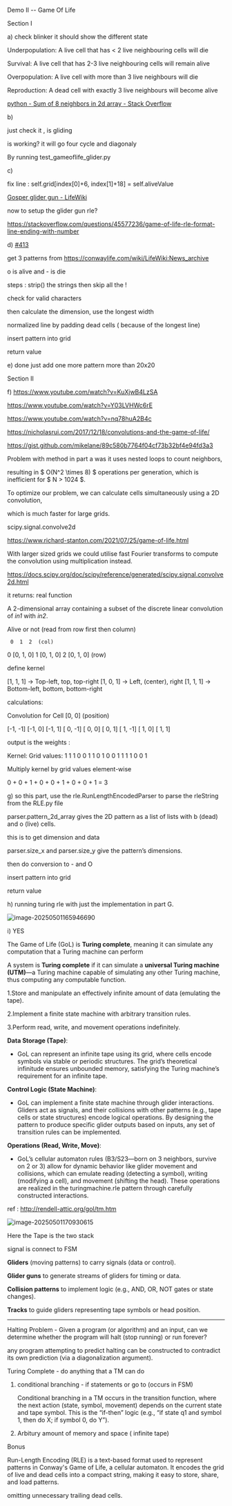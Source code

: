 Demo II -- Game Of Life

Section I

a) check blinker it should show the different state



Underpopulation: A live cell that has < 2 live neighbouring cells will die

Survival: A live cell that has 2-3 live neighbouring cells will remain alive

Overpopulation: A live cell with more than 3 live neighbours will die

Reproduction: A dead cell with exactly 3 live neighbours will become alive

[python - Sum of 8 neighbors in 2d array - Stack Overflow](https://stackoverflow.com/questions/36964875/sum-of-8-neighbors-in-2d-array) 



b) 

just check it , is gliding  

is working? it will go four cycle and diagonaly 

By running test_gameoflife_glider.py



c) 

fix line : self.grid[index[0]+6, index[1]+18] = self.aliveValue

[Gosper glider gun - LifeWiki](https://conwaylife.com/wiki/Gosper_glider_gun)

now to setup the glider gun rle?

https://stackoverflow.com/questions/45577236/game-of-life-rle-format-line-ending-with-number



d) [#413](https://edstem.org/au/courses/22228/discussion/2609614)

get 3 patterns from https://conwaylife.com/wiki/LifeWiki:News_archive

o is alive and - is die 

steps : strip() the strings then skip all the ! 

check for valid characters 

then calculate the dimension, use the longest width 

normalized line by padding dead cells ( because of the longest line)

insert pattern into grid

return value

e) done just add one more pattern more than 20x20



Section II

f) https://www.youtube.com/watch?v=KuXjwB4LzSA

https://www.youtube.com/watch?v=Y03LVHWc6rE

https://www.youtube.com/watch?v=nq78huA2B4c

https://nicholasrui.com/2017/12/18/convolutions-and-the-game-of-life/

https://gist.github.com/mikelane/89c580b7764f04cf73b32bf4e94fd3a3

Problem with method in part a was it uses nested loops to count neighbors, 

resulting in $ O(N^2 \times 8) $ operations per generation, which is inefficient for $ N > 1024 $.

To optimize our problem, we can calculate cells simultaneously using a 2D convolution, 

which is much faster for large grids.

scipy.signal.convolve2d

https://www.richard-stanton.com/2021/07/25/game-of-life.html

With larger sized grids we could utilise fast Fourier transforms to compute the convolution using multiplication instead.

https://docs.scipy.org/doc/scipy/reference/generated/scipy.signal.convolve2d.html

it returns: real function

A 2-dimensional array containing a subset of the discrete linear convolution of *in1* with *in2*.

Alive or not (read from row first then column)

     0  1  2  (col)
  0 [0, 1, 0]
  1 [0, 1, 0]
  2 [0, 1, 0]
(row)

define kernel 

[1, 1, 1]  → Top-left, top, top-right
[1, 0, 1]  → Left, (center), right
[1, 1, 1]  → Bottom-left, bottom, bottom-right

calculations:

Convolution for Cell [0, 0] (position)

[-1, -1] [-1, 0] [-1, 1]
[ 0, -1] [ 0, 0] [ 0, 1]
[ 1, -1] [ 1, 0] [ 1, 1]

output is the weights : 

Kernel:         Grid values:
1 1 1           0 0 1
1 0 1           0 0 1
1 1 1           0 0 1

Multiply kernel by grid values element-wise

0 + 0 + 1 + 0 + 0 + 1 + 0 + 0 + 1 = 3

g) so this part, use the rle.RunLengthEncodedParser to parse the rleString from the RLE.py file

parser.pattern_2d_array gives the 2D pattern as a list of lists with b (dead) and o (live) cells.

this is to get dimension and data

parser.size_x and parser.size_y give the pattern’s dimensions.

then do conversion to - and O 

insert pattern into grid

return value



h) running turing rle with just the implementation in part G.

![image-20250501165946690](C:\Users\brand\AppData\Roaming\Typora\typora-user-images\image-20250501165946690.png)

i) YES

The Game of Life (GoL) is **Turing complete**, meaning it can simulate any computation that a Turing machine can perform

A system is **Turing complete** if it can simulate a **universal Turing machine (UTM)**—a Turing machine capable of simulating any other Turing machine, thus computing any computable function. 

1.Store and manipulate an effectively infinite amount of data (emulating the tape).

2.Implement a finite state machine with arbitrary transition rules.

3.Perform read, write, and movement operations indefinitely.



**Data Storage (Tape)**:

- GoL can represent an infinite tape using its grid, where cells encode symbols via stable or periodic structures. The grid’s theoretical infinitude ensures unbounded memory, satisfying the Turing machine’s requirement for an infinite tape.

**Control Logic (State Machine)**:

- GoL can implement a finite state machine through glider interactions. Gliders act as signals, and their collisions with other patterns (e.g., tape cells or state structures) encode logical operations. By designing the pattern to produce specific glider outputs based on inputs, any set of transition rules can be implemented.

**Operations (Read, Write, Move)**:

- GoL’s cellular automaton rules (B3/S23—born on 3 neighbors, survive on 2 or 3) allow for dynamic behavior like glider movement and collisions, which can emulate reading (detecting a symbol), writing (modifying a cell), and movement (shifting the head). These operations are realized in the turingmachine.rle pattern through carefully constructed interactions.

ref : http://rendell-attic.org/gol/tm.htm

![image-20250501170930615](C:\Users\brand\AppData\Roaming\Typora\typora-user-images\image-20250501170930615.png)

Here the Tape is the two stack 

signal is connect to FSM 

**Gliders** (moving patterns) to carry signals (data or control).

**Glider guns** to generate streams of gliders for timing or data.

**Collision patterns** to implement logic (e.g., AND, OR, NOT gates or state changes).

**Tracks** to guide gliders representing tape symbols or head position.

---

Halting Problem - Given a program (or algorithm) and an input, can we determine whether the program will halt (stop running) or run forever?

any program attempting to predict halting can be constructed to contradict its own prediction (via a diagonalization argument).

Turing Complete - do anything that a TM can do 

1. conditional  branching - if statements or go to (occurs in FSM)

   Conditional branching in a TM occurs in the transition function, where the next action (state, symbol, movement) depends on the current state and tape symbol. This is the “if-then” logic (e.g., “if state q1 and symbol 1, then do X; if symbol 0, do Y”).

2. Arbitury amount of memory and space ( infinite tape)



Bonus 

Run-Length Encoding (RLE) is a text-based format used to represent patterns in Conway's Game of Life, a cellular automaton. It encodes the grid of live and dead cells into a compact string, making it easy to store, share, and load patterns.

omitting unnecessary trailing dead cells.